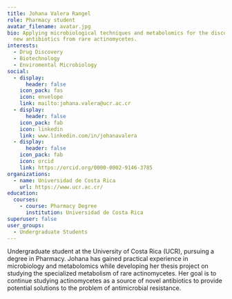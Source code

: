 ```yaml
---
title: Johana Valera Rangel
role: Pharmacy student
avatar_filename: avatar.jpg
bio: Applying microbiological techniques and metabolomics for the discovery of
  new antibiotics from rare actinomycetes.
interests:
  - Drug Discovery
  - Biotechnology
  - Enviromental Microbiology
social:
  - display:
      header: false
    icon_pack: fas
    icon: envelope
    link: mailto:johana.valera@ucr.ac.cr
  - display:
      header: false
    icon_pack: fab
    icon: linkedin
    link: www.linkedin.com/in/johanavalera
  - display:
      header: false
    icon_pack: fab
    icon: orcid
    link: https://orcid.org/0000-0002-9146-3785
organizations:
  - name: Universidad de Costa Rica
    url: https://www.ucr.ac.cr/
education:
  courses:
    - course: Pharmacy Degree
      institution: Universidad de Costa Rica
superuser: false
user_groups:
  - Undergraduate Students
---
```

Undergraduate student at the University of Costa Rica (UCR), pursuing a degree in Pharmacy. Johana has gained practical experience in microbiology and metabolomics while developing her thesis project on studying the specialized metabolism of rare actinomycetes. Her goal is to continue studying actinomycetes as a source of novel antibiotics to provide potential solutions to the problem of antimicrobial resistance.
